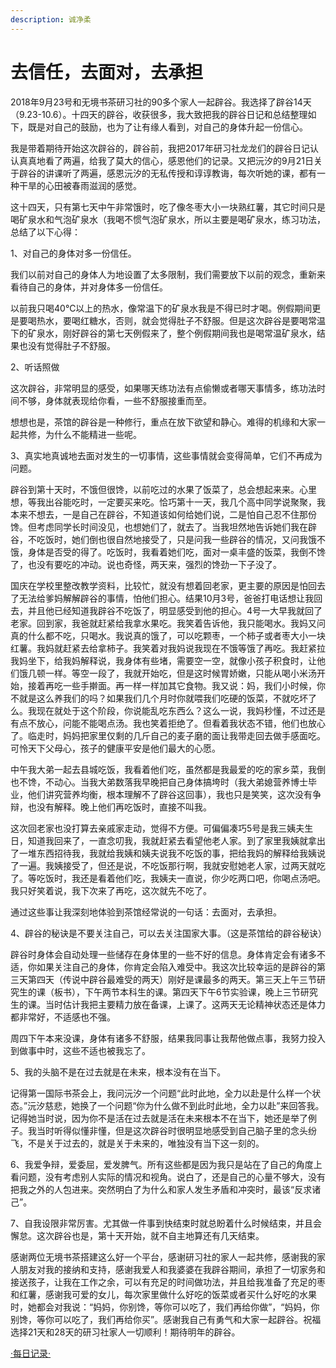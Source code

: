 ```yaml
---
description: 诚净柔
---
```


# 去信任，去面对，去承担

2018年9月23号和无境书茶研习社的90多个家人一起辟谷。我选择了辟谷14天（9.23-10.6）。十四天的辟谷，收获很多，我大致把我的辟谷日记和总结整理如下，既是对自己的鼓励，也为了让有缘人看到，对自己的身体升起一份信心。

我是带着期待开始这次辟谷的，辟谷前，我把2017年研习社龙龙们的辟谷日记认认真真地看了两遍，给我了莫大的信心，感恩他们的记录。又把沅汐的9月21日关于辟谷的讲课听了两遍，感恩沅汐的无私传授和谆谆教诲，每次听她的课，都有一种干旱的心田被春雨滋润的感觉。

这十四天，只有第七天中午非常饿时，吃了像冬枣大小一块熟红薯，其它时间只是喝矿泉水和气泡矿泉水（我喝不惯气泡矿泉水，所以主要是喝矿泉水，练习功法，总结了以下心得：

1、对自己的身体对多一份信任。

我们以前对自己的身体人为地设置了太多限制，我们需要放下以前的观念，重新来看待自己的身体，并对身体多一份信任。

以前我只喝40℃以上的热水，像常温下的矿泉水我是不得已时才喝。例假期间更是要喝热水，要喝红糖水，否则，就会觉得肚子不舒服。但是这次辟谷是要喝常温下的矿泉水，刚好辟谷的第七天例假来了，整个例假期间我也是喝常温矿泉水，结果也没有觉得肚子不舒服。

2、听话照做

这次辟谷，非常明显的感受，如果哪天练功法有点偷懒或者哪天事情多，练功法时间不够，身体就表现给你看，一些不舒服接重而至。

想想也是，茶馆的辟谷是一种修行，重点在放下欲望和静心。难得的机缘和大家一起共修，为什么不能精进一些呢。

3、真实地真诚地去面对发生的一切事情，这些事情就会变得简单，它们不再成为问题。

辟谷到第十天时，不饿但很馋，以前吃过的水果了饭菜了，总会想起来来。心里想，等我出谷能吃时，一定要买来吃。恰巧第十一天，我几个高中同学说聚聚，我本来不想去，一是自己在辟谷，不知道该如何给她们说，二是怕自己忍不住那份馋。但考虑同学长时间没见，也想她们了，就去了。当我坦然地告诉她们我在辟谷，不吃饭时，她们倒也很自然地接受了，只是问我一些辟谷的情况，又问我饿不饿，身体是否受的得了。吃饭时，我看着她们吃，面对一桌丰盛的饭菜，我倒不馋了，也没有要吃的冲动。说也奇怪，两天来，强烈的馋劲一下子没了。

国庆在学校里整改教学资料，比较忙，就没有想着回老家，更主要的原因是怕回去了无法给爹妈解解辟谷的事情，怕他们担心。结果10月3号，爸爸打电话想让我回去，并且他已经知道我辟谷不吃饭了，明显感受到他的担心。4号一大早我就回了老家。回到家，我爸就赶紧给我拿水果吃。我笑着告诉他，我只能喝水。我妈又问真的什么都不吃，只喝水。我说真的饿了，可以吃颗枣，一个柿子或者枣大小一块红薯。我妈就赶紧去给拿柿子。我笑着对我妈说我现在不饿等饿了再吃。我赶紧拉我妈坐下，给我妈解释说，我身体有些堵，需要空一空，就像小孩子积食时，让他们饿几顿一样。等空一段了，我就开始吃，但是这时候胃娇嫩，只能从喝小米汤开始，接着再吃一些手擀面。再一样一样加其它食物。我又说：妈，我们小时候，你不就是这么养我们的吗？如果我们几个月时你就喂我们吃硬的饭菜，不就吃坏了么。我现在就处于这个阶段，你说能乱吃东西么？这么一说，我妈秒懂，不过还是有点不放心，问能不能喝点汤。我也笑着拒绝了。但看着我状态不错，他们也放心了。临走时，妈妈把家里仅剩的几斤自己的麦子磨的面让我带走回去做手感面吃。可怜天下父母心，孩子的健康平安是他们最大的心愿。

中午我大弟一起去县城吃饭，我看着他们吃，虽然都是我最爱的吃的家乡菜，我倒也不馋，不动心。当我大弟数落我早晚把自己身体搞垮时（我大弟媳营养博士毕业，他们讲究营养均衡，根本理解不了辟谷这回事），我也只是笑笑，这次没有争辩，也没有解释。晚上他们再吃饭时，直接不叫我。

这次回老家也没打算去亲戚家走动，觉得不方便。可偏偏凑巧5号是我三姨夫生日，知道我回来了，一直念叨我，我就赶紧去看望他老人家。到了家里我姨就拿出了一堆东西招待我，我就给我姨和姨夫说我不吃饭的事，把给我妈的解释给我姨说了一遍。我姨接受了，但还是说，不吃饭那行啊，我就安慰她老人家，过两天就吃了。等吃饭时，我还是看着他们吃，我姨夫一直说，你少吃两口吧，你喝点汤吧。我只好笑着说，我下次来了再吃，这次就先不吃了。

通过这些事让我深刻地体验到茶馆经常说的一句话：去面对，去承担。

4、辟谷的秘诀是不要关注自己，可以去关注国家大事。（这是茶馆给的辟谷秘诀）

辟谷时身体会自动处理一些储存在身体里的一些不好的信息。身体肯定会有诸多不适，你如果关注自己的身体，你肯定会陷入难受中。我这次比较幸运的是辟谷的第三天第四天（传说中辟谷最难受的两天）刚好是课最多的两天。第三天上午三节研究生的课（板书），下午两节本科生的课。第四天下午6节实验课，晚上三节研究生的课。当时估计我把主要精力放在备课，上课了。这两天无论精神状态还是体力都非常好，不适感也不强。

周四下午本来没课，身体有诸多不舒服，结果我同事让我帮他做点事，我努力投入到做事中时，这些不适也被我忘了。

5、我的头脑不是在过去就是在未来，根本没有在当下。

记得第一国际书茶会上，我问沅汐一个问题“此时此地，全力以赴是什么样一个状态。”沅汐慈悲，她换了一个问题“你为什么做不到此时此地，全力以赴”来回答我。记得她当时说，因为你不是活在过去就是活在未来根本不在当下，她还是举了例子。我当时听得似懂非懂，但是这次辟谷时很明显地感受到自己脑子里的念头纷飞，不是关于过去的，就是关于未来的，唯独没有当下这一刻的。

6、我爱争辩，爱委屈，爱发脾气。所有这些都是因为我只是站在了自己的角度上看问题，没有考虑别人实际的情况和视角。说白了，还是自己的心量不够大，没有把我之外的人包进来。突然明白了为什么和家人发生矛盾和冲突时，最该“反求诸己”。

7、自我设限非常厉害。尤其做一件事到快结束时就总盼着什么时候结束，并且会懈怠。这次辟谷也是，第十天开始，就不自主地算还有几天结束。

感谢两位无境书茶搭建这么好一个平台，感谢研习社的家人一起共修，感谢我的家人朋友对我的接纳和支持，感谢我爱人和我婆婆在我辟谷期间，承担了一切家务和接送孩子，让我在工作之余，可以有充足的时间做功法，并且给我准备了充足的枣和红薯，感谢我可爱的女儿，每次家里做什么好吃的饭菜或者买什么好吃的水果时，她都会对我说：“妈妈，你别馋，等你可以吃了，我们再给你做”，“妈妈，你别馋，等你可以吃了，我们再给你买”。感谢我自己有勇气和大家一起辟谷。祝福选择21天和28天的研习社家人一切顺利！期待明年的辟谷。

[·每日记录·](https://zhonghebiguriji.gitbook.io/index/untitled-1/zhong-he-pi-gu-mei-ri-ji-lu-cheng-jing-rou)

